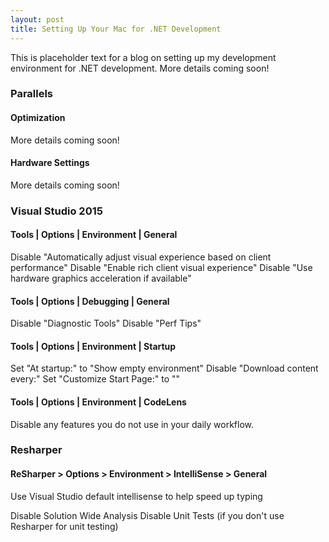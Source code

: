 ```yaml
---
layout: post
title: Setting Up Your Mac for .NET Development
---
```


This is placeholder text for a blog on setting up my development environment for .NET development. More details coming soon!

### Parallels

#### Optimization
More details coming soon!

#### Hardware Settings
More details coming soon!

### Visual Studio 2015

#### Tools | Options | Environment | General
Disable "Automatically adjust visual experience based on client performance"
Disable "Enable rich client visual experience"
Disable "Use hardware graphics acceleration if available"


#### Tools | Options | Debugging | General
Disable "Diagnostic Tools"
Disable "Perf Tips"


#### Tools | Options | Environment | Startup
Set "At startup:" to "Show empty environment"
Disable "Download content every:"
Set "Customize Start Page:" to ""

#### Tools | Options | Environment | CodeLens
Disable any features you do not use in your daily workflow.

### Resharper

#### ReSharper > Options > Environment > IntelliSense > General
Use Visual Studio default intellisense to help speed up typing

Disable Solution Wide Analysis
Disable Unit Tests (if you don't use Resharper for unit testing)

